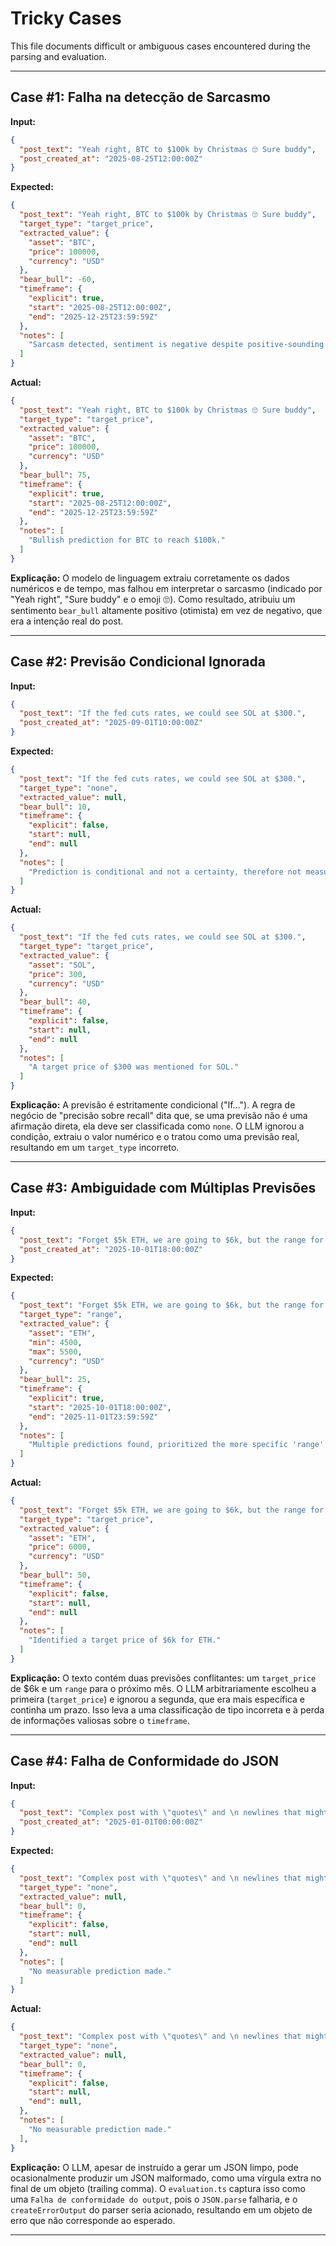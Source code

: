 # Tricky Cases

This file documents difficult or ambiguous cases encountered during the parsing and evaluation.

---

## Case #1: Falha na detecção de Sarcasmo

**Input:**
```json
{
  "post_text": "Yeah right, BTC to $100k by Christmas 🙄 Sure buddy",
  "post_created_at": "2025-08-25T12:00:00Z"
}
```

**Expected:**
```json
{
  "post_text": "Yeah right, BTC to $100k by Christmas 🙄 Sure buddy",
  "target_type": "target_price",
  "extracted_value": {
    "asset": "BTC",
    "price": 100000,
    "currency": "USD"
  },
  "bear_bull": -60,
  "timeframe": {
    "explicit": true,
    "start": "2025-08-25T12:00:00Z",
    "end": "2025-12-25T23:59:59Z"
  },
  "notes": [
    "Sarcasm detected, sentiment is negative despite positive-sounding numbers."
  ]
}
```

**Actual:**
```json
{
  "post_text": "Yeah right, BTC to $100k by Christmas 🙄 Sure buddy",
  "target_type": "target_price",
  "extracted_value": {
    "asset": "BTC",
    "price": 100000,
    "currency": "USD"
  },
  "bear_bull": 75,
  "timeframe": {
    "explicit": true,
    "start": "2025-08-25T12:00:00Z",
    "end": "2025-12-25T23:59:59Z"
  },
  "notes": [
    "Bullish prediction for BTC to reach $100k."
  ]
}
```

**Explicação:** O modelo de linguagem extraiu corretamente os dados numéricos e de tempo, mas falhou em interpretar o sarcasmo (indicado por "Yeah right", "Sure buddy" e o emoji 🙄). Como resultado, atribuiu um sentimento `bear_bull` altamente positivo (otimista) em vez de negativo, que era a intenção real do post.

---

## Case #2: Previsão Condicional Ignorada

**Input:**
```json
{
  "post_text": "If the fed cuts rates, we could see SOL at $300.",
  "post_created_at": "2025-09-01T10:00:00Z"
}
```

**Expected:**
```json
{
  "post_text": "If the fed cuts rates, we could see SOL at $300.",
  "target_type": "none",
  "extracted_value": null,
  "bear_bull": 10,
  "timeframe": {
    "explicit": false,
    "start": null,
    "end": null
  },
  "notes": [
    "Prediction is conditional and not a certainty, therefore not measurable."
  ]
}
```

**Actual:**
```json
{
  "post_text": "If the fed cuts rates, we could see SOL at $300.",
  "target_type": "target_price",
  "extracted_value": {
    "asset": "SOL",
    "price": 300,
    "currency": "USD"
  },
  "bear_bull": 40,
  "timeframe": {
    "explicit": false,
    "start": null,
    "end": null
  },
  "notes": [
    "A target price of $300 was mentioned for SOL."
  ]
}
```

**Explicação:** A previsão é estritamente condicional ("If..."). A regra de negócio de "precisão sobre recall" dita que, se uma previsão não é uma afirmação direta, ela deve ser classificada como `none`. O LLM ignorou a condição, extraiu o valor numérico e o tratou como uma previsão real, resultando em um `target_type` incorreto.

---

## Case #3: Ambiguidade com Múltiplas Previsões

**Input:**
```json
{
  "post_text": "Forget $5k ETH, we are going to $6k, but the range for the next month is probably $4.5k to $5.5k.",
  "post_created_at": "2025-10-01T18:00:00Z"
}
```

**Expected:**
```json
{
  "post_text": "Forget $5k ETH, we are going to $6k, but the range for the next month is probably $4.5k to $5.5k.",
  "target_type": "range",
  "extracted_value": {
    "asset": "ETH",
    "min": 4500,
    "max": 5500,
    "currency": "USD"
  },
  "bear_bull": 25,
  "timeframe": {
    "explicit": true,
    "start": "2025-10-01T18:00:00Z",
    "end": "2025-11-01T23:59:59Z"
  },
  "notes": [
    "Multiple predictions found, prioritized the more specific 'range' prediction with an explicit timeframe."
  ]
}
```

**Actual:**
```json
{
  "post_text": "Forget $5k ETH, we are going to $6k, but the range for the next month is probably $4.5k to $5.5k.",
  "target_type": "target_price",
  "extracted_value": {
    "asset": "ETH",
    "price": 6000,
    "currency": "USD"
  },
  "bear_bull": 50,
  "timeframe": {
    "explicit": false,
    "start": null,
    "end": null
  },
  "notes": [
    "Identified a target price of $6k for ETH."
  ]
}
```

**Explicação:** O texto contém duas previsões conflitantes: um `target_price` de $6k e um `range` para o próximo mês. O LLM arbitrariamente escolheu a primeira (`target_price`) e ignorou a segunda, que era mais específica e continha um prazo. Isso leva a uma classificação de tipo incorreta e à perda de informações valiosas sobre o `timeframe`.

---

## Case #4: Falha de Conformidade do JSON

**Input:**
```json
{
  "post_text": "Complex post with \"quotes\" and \n newlines that might break the parser's JSON output.",
  "post_created_at": "2025-01-01T00:00:00Z"
}
```

**Expected:**
```json
{
  "post_text": "Complex post with \"quotes\" and \n newlines that might break the parser's JSON output.",
  "target_type": "none",
  "extracted_value": null,
  "bear_bull": 0,
  "timeframe": {
    "explicit": false,
    "start": null,
    "end": null
  },
  "notes": [
    "No measurable prediction made."
  ]
}
```

**Actual:**
```json
{
  "post_text": "Complex post with \"quotes\" and \n newlines that might break the parser's JSON output.",
  "target_type": "none",
  "extracted_value": null,
  "bear_bull": 0,
  "timeframe": {
    "explicit": false,
    "start": null,
    "end": null,
  },
  "notes": [
    "No measurable prediction made."
  ],
}
```

**Explicação:** O LLM, apesar de instruído a gerar um JSON limpo, pode ocasionalmente produzir um JSON malformado, como uma vírgula extra no final de um objeto (trailing comma). O `evaluation.ts` captura isso como uma `Falha de conformidade do output`, pois o `JSON.parse` falharia, e o `createErrorOutput` do parser seria acionado, resultando em um objeto de erro que não corresponde ao esperado.

---